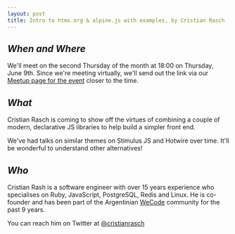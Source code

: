 ```yaml
---
layout: post
title: Intro to htmx.org⁩ & alpine.js with examples, by Cristian Rasch
---
```


## *When and Where*
We'll meet on the second Thursday of the month at 18:00 on Thursday, June 9th. Since we're meeting virtually, we'll send out the link via our [Meetup page for the event](https://www.meetup.com/meetup-group-Xwgucjde/events/286037542/) closer to the time.

## *What*
Cristian Rasch is coming to show off the virtues of combining a couple of modern, declarative JS libraries to help build a simpler front end.

We've had talks on similar themes on Stimulus JS and Hotwire over time. It'll be wonderful to understand other alternatives!

## *Who*
Cristian Rash is a software engineer with over 15 years experience who specialises on Ruby, JavaScript, PostgreSQL, Redis and Linux. He is co-founder and has been part of the Argentinian [WeCode](https://wecode.io/en/) community for the past 9 years.

You can reach him on Twitter at [@cristianrasch](https://twitter.com/cristianrasch)
